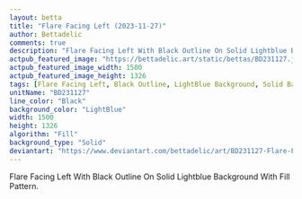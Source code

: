 ```yaml
---
layout: betta
title: "Flare Facing Left (2023-11-27)"
author: Bettadelic
comments: true
description: "Flare Facing Left With Black Outline On Solid Lightblue Background With Fill Pattern."
actpub_featured_image: "https://bettadelic.art/static/bettas/BD231127.jpg"
actpub_featured_image_width: 1500
actpub_featured_image_height: 1326
tags: [Flare Facing Left, Black Outline, LightBlue Background, Solid Background Pattern, Fill Pattern, November 2023]
unitName: "BD231127"
line_color: "Black"
background_color: "LightBlue"
width: 1500
height: 1326
algorithm: "Fill"
background_type: "Solid"
deviantart: "https://www.deviantart.com/bettadelic/art/BD231127-Flare-Facing-Left-2023-11-27-997796558"
---
```


Flare Facing Left With Black Outline On Solid Lightblue Background With Fill Pattern.
